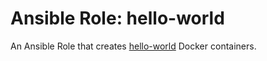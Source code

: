 # Ansible Role: hello-world

An Ansible Role that creates [hello-world](https://hub.docker.com/r/tutum/hello-world/) Docker containers.
